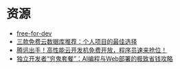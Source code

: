 # 资源

* [free-for-dev](https://github.com/ripienaar/free-for-dev)
* [三款免费云数据库推荐：个人项目的最佳选择](https://mp.weixin.qq.com/s/iV4KnaMcVlbYaSkXKxus_g)
* [腾讯出手！高性能云开发机免费开放，程序员速来抢位！](https://mp.weixin.qq.com/s/lBFnbu5QCKKAx5p7xAAmgw)
* [独立开发者“穷鬼套餐”：AI编程与Web部署的极致省钱攻略](https://mp.weixin.qq.com/s/LFWAsD7vQtEdZa9wcMUccA)